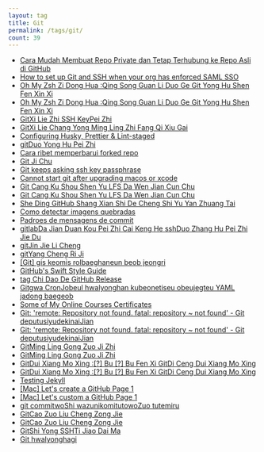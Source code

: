 ```yaml
---
layout: tag
title: Git
permalink: /tags/git/
count: 39
---
```


- [Cara Mudah Membuat Repo Private dan Tetap Terhubung ke Repo Asli di GitHub](https://se7uh.github.io/blog/posts/private-repo-with-upstream/)
- [How to set up Git and SSH when your org has enforced SAML SSO](https://ljvmiranda921.github.io/notebook/2023/11/28/git-ssh-saml/)
- [Oh My Zsh Zi Dong Hua :Qing Song Guan Li Duo Ge  Git Yong Hu Shen Fen Xin Xi ](https://blog.imx0.com/2024-04-23/Oh%20My%20Zsh%20%E8%87%AA%E5%8A%A8%E5%8C%96-%E8%BD%BB%E6%9D%BE%E7%AE%A1%E7%90%86%E5%A4%9A%E4%B8%AA%20Git%20%E7%94%A8%E6%88%B7%E8%BA%AB%E4%BB%BD%E4%BF%A1%E6%81%AF.html)
- [Oh My Zsh Zi Dong Hua :Qing Song Guan Li Duo Ge  Git Yong Hu Shen Fen Xin Xi ](https://blog.imx0.com/2024-04-23/Oh%20My%20Zsh%20%E8%87%AA%E5%8A%A8%E5%8C%96-%E8%BD%BB%E6%9D%BE%E7%AE%A1%E7%90%86%E5%A4%9A%E4%B8%AA%20Git%20%E7%94%A8%E6%88%B7%E8%BA%AB%E4%BB%BD%E4%BF%A1%E6%81%AF.html)
- [GitXi Lie Zhi SSH KeyPei Zhi ](https://blog.imx0.com/2018-03-08/Git%E7%B3%BB%E5%88%97%E4%B9%8BSSH%20Key%E9%85%8D%E7%BD%AE.html)
- [GitXi Lie Chang Yong Ming Ling Zhi Fang Qi Xiu Gai ](https://blog.imx0.com/2018-01-20/Git%E7%B3%BB%E5%88%97%E5%B8%B8%E7%94%A8%E5%91%BD%E4%BB%A4%E4%B9%8B%E6%94%BE%E5%BC%83%E4%BF%AE%E6%94%B9.html)
- [Configuring Husky, Prettier & Lint-staged](https://spencerlepine.github.io/blog/configuring-husky-prettier-and-lint-staged)
- [gitDuo Yong Hu Pei Zhi ](https://zkep.github.io/55384.html)
- [Cara ribet memperbarui forked repo](https://klise.now.sh/cara-memperbarui-fork-repository/)
- [Git Ji Chu ](https://nineholic.github.io/2020/04/22/git-basis/)
- [Git keeps asking ssh key passphrase](https://longly.info/2023/02/17/Git-keeps-asking-ssh-key-passphrase.html)
- [Cannot start git after upgrading macos or xcode](https://longly.info/2023/02/15/Cannot-start-Git-after-upgrading-MacOS-or-Xcode.html)
- [Git Cang Ku Shou Shen Yu  LFS Da Wen Jian Cun Chu ](https://yeshan333.github.io/2021/12/26/git-lfs-and-thin-repo/)
- [Git Cang Ku Shou Shen Yu  LFS Da Wen Jian Cun Chu ](https://yeshan333.github.io/2021/12/26/git-lfs-and-thin-repo/)
- [She Ding  GitHub Shang Xian Shi De Cheng Shi Yu Yan Zhuang Tai ](https://jmln.tw/blog/2017-08-13-set-github-repo-lang.html)
- [Como detectar imagens quebradas](https://matheuscostadesign.github.io/blog/como-detectar-imagens-quebradas/)
- [Padroes de mensagens de commit](https://matheuscostadesign.github.io/blog/padroes-de-mensagens-de-commit/)
- [gitlabDa Jian Duan Kou Pei Zhi Cai Keng He sshDuo Zhang Hu Pei Zhi Jie Du ](http://blog.willhappy.cn/2018/07/03/31-2018-07-03-gitlab-da-jian-cai-keng-he-ssh-duo-zhang-hu-pei-zhi-jie-du/)
- [gitJin Jie Li Cheng ](http://blog.willhappy.cn/2018/05/29/28-2018-05-09-git-jin-jie-li-cheng/)
- [gitYang Cheng Ri Ji ](http://blog.willhappy.cn/2018/04/26/22-2018-04-26-git-yang-cheng-ri-ji/)
- [[Git] gis keomis rolbaeghaneun beob jeongri](https://taedonn.com/posts/33/)
- [GitHub's Swift Style Guide](https://apollozhu.github.io/2017/08/23/github-swift-style-guide-irony/)
- [tag Chi Dao De  GitHub Release](https://apollozhu.github.io/2017/08/15/git-tag-github-release/)
- [Gitgwa CronJobeul hwalyonghan kubeonetiseu obeujegteu YAML jadong baegeob](https://futurecreator.github.io/2019/02/27/kubernetes-object-yaml-auto-backup-using-git-and-cronjob/)
- [Some of My Online Courses Certificates](https://samirpaulb.github.io/blog-jekyll/posts/some-of-my-online-courses-certificates/)
- [Git: 'remote: Repository not found. fatal: repository ~ not found' - Git deputusiyudekinaiJian ](https://tetsuwo.github.io/post/20190303/git-repository-not-found.html)
- [Git: 'remote: Repository not found. fatal: repository ~ not found' - Git deputusiyudekinaiJian ](https://tetsuwo.github.io/post/20190303/git-repository-not-found.html)
- [GitMing Ling Gong Zuo Ji Zhi ](https://blog.butonly.com/posts/vcs/git/git-working-mechanism/)
- [GitMing Ling Gong Zuo Ji Zhi ](https://blog.butonly.com/posts/vcs/git/git-working-mechanism/)
- [GitDui Xiang Mo Xing :[?] Bu [?] Bu Fen Xi GitDi Ceng Dui Xiang Mo Xing ](https://blog.butonly.com/posts/vcs/git/git-object-model/)
- [GitDui Xiang Mo Xing :[?] Bu [?] Bu Fen Xi GitDi Ceng Dui Xiang Mo Xing ](https://blog.butonly.com/posts/vcs/git/git-object-model/)
- [Testing Jekyll](http://lholz.de/blog/testing-jekyll/)
- [[Mac] Let's create a GitHub Page 1](https://bbarry-lee.github.io/dev/lets-create-a-github-page-1.html)
- [[Mac] Let's custom a GitHub Page 1](https://bbarry-lee.github.io/dev/lets-custom-a-github-page-1.html)
- [git commitwoShi wazunikomitutowoZuo tutemiru](https://genkami.github.io/2019/07/07/03-making-git-commit.html)
- [GitCao Zuo Liu Cheng Zong Jie ](http://yoursite.com/2018/05/16/git-reset/)
- [GitCao Zuo Liu Cheng Zong Jie ](http://yoursite.com/2018/05/16/git-reset/)
- [GitShi Yong SSHTi Jiao Dai Ma ](https://renhongl.github.io/2016/12/14/Git%E4%BD%BF%E7%94%A8SSH%E6%8F%90%E4%BA%A4%E4%BB%A3%E7%A0%81/)
- [Git hwalyonghagi](https://khbrst.github.io/dev/handy-git/)
